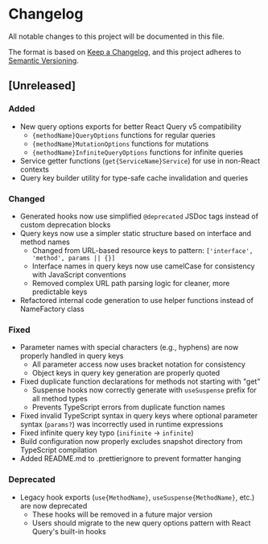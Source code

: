 # Changelog

All notable changes to this project will be documented in this file.

The format is based on [Keep a Changelog](https://keepachangelog.com/en/1.0.0/),
and this project adheres to [Semantic Versioning](https://semver.org/spec/v2.0.0.html).

## [Unreleased]

### Added

- New query options exports for better React Query v5 compatibility
  - `{methodName}QueryOptions` functions for regular queries
  - `{methodName}MutationOptions` functions for mutations
  - `{methodName}InfiniteQueryOptions` functions for infinite queries
- Service getter functions (`get{ServiceName}Service`) for use in non-React contexts
- Query key builder utility for type-safe cache invalidation and queries

### Changed

- Generated hooks now use simplified `@deprecated` JSDoc tags instead of custom deprecation blocks
- Query keys now use a simpler static structure based on interface and method names
  - Changed from URL-based resource keys to pattern: `['interface', 'method', params || {}]`
  - Interface names in query keys now use camelCase for consistency with JavaScript conventions
  - Removed complex URL path parsing logic for cleaner, more predictable keys
- Refactored internal code generation to use helper functions instead of NameFactory class

### Fixed

- Parameter names with special characters (e.g., hyphens) are now properly handled in query keys
  - All parameter access now uses bracket notation for consistency
  - Object keys in query key generation are properly quoted
- Fixed duplicate function declarations for methods not starting with "get"
  - Suspense hooks now correctly generate with `useSuspense` prefix for all method types
  - Prevents TypeScript errors from duplicate function names
- Fixed invalid TypeScript syntax in query keys where optional parameter syntax (`params?`) was incorrectly used in runtime expressions
- Fixed infinite query key typo (`inifinite` → `infinite`)
- Build configuration now properly excludes snapshot directory from TypeScript compilation
- Added README.md to .prettierignore to prevent formatter hanging

### Deprecated

- Legacy hook exports (`use{MethodName}`, `useSuspense{MethodName}`, etc.) are now deprecated
  - These hooks will be removed in a future major version
  - Users should migrate to the new query options pattern with React Query's built-in hooks
